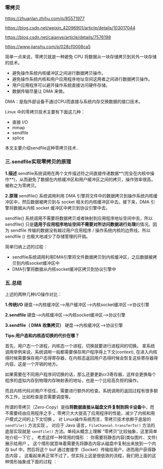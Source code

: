 ### 零拷贝

https://zhuanlan.zhihu.com/p/85571977

https://blog.csdn.net/weixin_42096901/article/details/103017044

https://blog.csdn.net/caianye/article/details/7576198

https://www.jianshu.com/p/028cf0008ca5

简单一点来说，零拷贝就是一种避免 CPU 将数据从一块存储拷贝到另外一块存储的技术。

- 避免操作系统内核缓冲区之间进行数据拷贝操作。
- 避免操作系统内核和用户应用程序地址空间这两者之间进行数据拷贝操作。
- 用户应用程序可以避开操作系统直接访问硬件存储。
- 数据传输尽量让 DMA 来做。

DMA：是指外部设备不通过CPU而直接与系统内存交换数据的接口技术。

Linux 中的零拷贝技术主要有下面这几种：

- 直接 I/O
- mmap
- sendfile
- splice

本文主要介绍sendfile这种零拷贝技术..



### 三.sendfile实现零拷贝的原理

**1.描述**
 sendfile系统调用在两个文件描述符之间直接传递数据**(完全在内核中操作**)，从而避免了数据在内核缓冲区和用户缓冲区之间的拷贝，操作效率很高，被称之为零拷贝。

**2.原理**
 sendfile() 系统调用利用 DMA 引擎将文件中的数据拷贝到操作系统内核缓冲区中，然后数据被拷贝到与 socket 相关的内核缓冲区中去。接下来，DMA 引擎将数据从内核 socket 缓冲区中拷贝到协议引擎中去。

sendfile() 系统调用不需要将数据拷贝或者映射到应用程序地址空间中去，所以 sendfile() 只是**适用于应用程序地址空间不需要对所访问数据进行处理**的情况。因为 sendfile 传输的数据没有越过用户应用程序 / 操作系统内核的边界线，所以 sendfile () 也极大地减少了存储管理的开销。



简单归纳上述的过程：

- sendfile系统调用利用DMA引擎将文件数据拷贝到内核缓冲区，之后数据被拷贝到内核socket缓冲区中
- DMA引擎将数据从内核socket缓冲区拷贝到协议引擎中

### 五.总结

上述的两种几种I/O操作对比：

**1.传统I/O**
 硬盘—>内核缓冲区—>用户缓冲区—>内核socket缓冲区—>协议引擎

**2.sendfile**
 硬盘—>内核缓冲区—>内核socket缓冲区—>协议引擎

**3.sendfile（ DMA 收集拷贝）**
 硬盘—>内核缓冲区—>协议引擎



**Tips:用户态和内核态切换的代价在哪？**

首先，用户态一个进程，内核态一个进程，切换就要进行进程间的切换。
 拿系统调用举例来说，系统调用一般都需要保存用户程序得上下文(context), 在进入内核得时候需要保存用户态得寄存器，在内核态返回用户态得时候会恢复这些寄存器得内容。这是一个开销的地方。

如果需要在不同用户程序间切换的话，那么还要更新cr3寄存器，这样会更换每个程序的虚拟内存到物理内存映射表的地址，也是一个比较高负担的操作。

而且内核代码对用户不信任，需要进行额外的检查。系统调用的返回过程有很多额外工作，比如检查是否需要调度等。







所谓的零拷贝（Zero-Copy）是指**将数据直接从磁盘文件复制到网卡设备**中，而不需要经由应用程序之手 。零拷贝大大提高了应用程序的性能，减少了内核和用户模式之间的上下文切换 。 对 Linux操作系统而言，零拷贝技术依赖于底层的 `sendfile()` 方法实现 。 对应于 Java 语言，`FileChannal.transferTo()` 方法的底层实现就是 `sendfile()` 方法。单纯从概念上理解 “零拷贝”比较抽象，这里简单地介绍一下它 。 考虑这样一种常用的情形 ： 你需要将静态内容(类似图片、文件)展示给用户 。 这个情形就意味着需要先将静态内容从磁盘中复制出来放到一个内存 buf 中，然后将这个 buf 通过套接字（Socket）传输给用户，进而用户获得静态内容 。 这看起来再正常不过了，但实际上这是很低效的流程，我们把上面的这种情形抽象成下面的过程 ：

